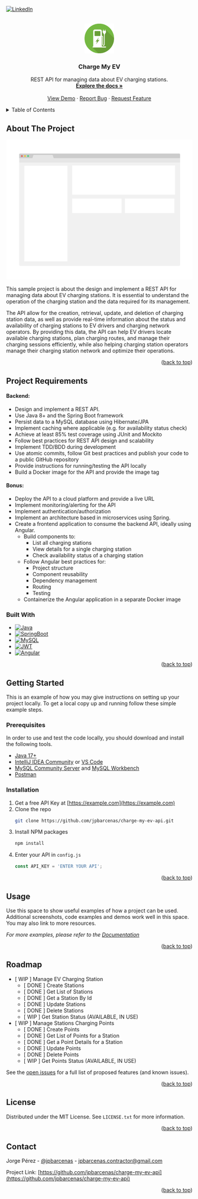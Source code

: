 
<!-- Improved compatibility of back to top link: See: https://github.com/othneildrew/Best-README-Template/pull/73 -->
<a name="readme-top"></a>
<!--
*** Thanks for checking out the Best-README-Template. If you have a suggestion
*** that would make this better, please fork the repo and create a pull request
*** or simply open an issue with the tag "enhancement".
*** Don't forget to give the project a star!
*** Thanks again! Now go create something AMAZING! :D
-->



<!-- PROJECT SHIELDS -->
<!--
*** I'm using markdown "reference style" links for readability.
*** Reference links are enclosed in brackets [ ] instead of parentheses ( ).
*** See the bottom of this document for the declaration of the reference variables
*** for contributors-url, forks-url, etc. This is an optional, concise syntax you may use.
*** https://www.markdownguide.org/basic-syntax/#reference-style-links
-->

[![LinkedIn][linkedin-shield]][linkedin-url]



<!-- PROJECT LOGO -->
<br />
<div align="center">
  <a href="https://github.com/jpbarcenas/charge-my-ev-api">
    <img src="src/main/resources/static/charge-my-ev-api.png" alt="Logo" width="80" height="80">
  </a>

<h3 align="center">Charge My EV</h3>

  <p align="center">
    REST API for managing data about EV charging stations.
    <br />
    <a href="https://github.com/jpbarcenas/charge-my-ev-api"><strong>Explore the docs »</strong></a>
    <br />
    <br />
    <a href="https://github.com/jpbarcenas/charge-my-ev-api">View Demo</a>
    ·
    <a href="https://github.com/jpbarcenas/charge-my-ev-api/issues">Report Bug</a>
    ·
    <a href="https://github.com/jpbarcenas/charge-my-ev-api/issues">Request Feature</a>
  </p>
</div>



<!-- TABLE OF CONTENTS -->
<details>
  <summary>Table of Contents</summary>
  <ol>
    <li>
      <a href="#about-the-project">About The Project</a>
      <ul>
        <li><a href="#project-requirements">Project Requirements</a></li>
        <ul>
            <li><a href="#backend">Backend</a></li>
            <li><a href="#bonus">Bonus</a></li>
        </ul>
        <li><a href="#built-with">Built With</a></li>
      </ul>
    </li>
    <li>
      <a href="#getting-started">Getting Started</a>
      <ul>
        <li><a href="#prerequisites">Prerequisites</a></li>
        <li><a href="#installation">Installation</a></li>
      </ul>
    </li>
    <li><a href="#usage">Usage</a></li>
    <li><a href="#roadmap">Roadmap</a></li>
    <li><a href="#contributing">Contributing</a></li>
    <li><a href="#license">License</a></li>
    <li><a href="#contact">Contact</a></li>
    <li><a href="#acknowledgments">Acknowledgments</a></li>
  </ol>
</details>



<!-- ABOUT THE PROJECT -->
## About The Project

[![Product Name Screen Shot][product-screenshot]](https://example.com)

<p>This sample project is about the design and implement a REST API for managing data about EV charging stations. It is essential to understand the operation of the charging station and the data required for its management. </p>
<p>
The API allow for the creation, retrieval, update, and deletion of charging station data, as well as provide real-time information about the status and availability of charging stations to EV drivers and charging network operators. By providing this data, the API can help EV drivers locate available charging stations, plan charging routes, and manage their charging sessions efficiently, while also helping charging station operators manage their charging station network and optimize their operations.</p>


<p align="right">(<a href="#readme-top">back to top</a>)</p>

## Project Requirements
#### Backend:
* Design and implement a REST API.
* Use Java 8+ and the Spring Boot framework
* Persist data to a MySQL database using Hibernate/JPA
* Implement caching where applicable (e.g. for availability status check)
* Achieve at least 85% test coverage using JUnit and Mockito
* Follow best practices for REST API design and scalability
* Implement TDD/BDD during development
* Use atomic commits, follow Git best practices and publish your code to a public GitHub repository
* Provide instructions for running/testing the API locally
* Build a Docker image for the API and provide the image tag

#### Bonus:
* Deploy the API to a cloud platform and provide a live URL 
* Implement monitoring/alerting for the API 
* Implement authentication/authorization
* Implement an architecture based in microservices using Spring.
* Create a frontend application to consume the backend API, ideally using Angular.
	* Build components to:
		* List all charging stations 
		* View details for a single charging station
		* Check availability status of a charging station
	* Follow Angular best practices for:
		* Project structure 
		* Component reusability
		* Dependency management 
		* Routing
		* Testing
	* Containerize the Angular application in a separate Docker image


### Built With

* [![Java][Java]][Java-url]
* [![SpringBoot][SpringBoot]][Angular-url]
* [![MySQL][MySQL]][MySQL-url]
* [![JWT][JWT]][JWT-url]
* [![Angular][Angular.io]][Angular-url]

<p align="right">(<a href="#readme-top">back to top</a>)</p>



<!-- GETTING STARTED -->
## Getting Started

This is an example of how you may give instructions on setting up your project locally.
To get a local copy up and running follow these simple example steps.

### Prerequisites

In order to use and test the code locally, you should download and install the following tools.
* [Java 17+](https://www.java.com/en/download/)
* [IntelliJ IDEA Community](https://www.jetbrains.com/idea/) or [VS Code](https://code.visualstudio.com/)
* [MySQL Community Server](https://dev.mysql.com/downloads/mysql/) and [MySQL Workbench](https://dev.mysql.com/downloads/mysql/)
* [Postman](https://www.postman.com/downloads/)

### Installation

1. Get a free API Key at [https://example.com](https://example.com)
2. Clone the repo
   ```sh
   git clone https://github.com/jpbarcenas/charge-my-ev-api.git
   ```
3. Install NPM packages
   ```sh
   npm install
   ```
4. Enter your API in `config.js`
   ```js
   const API_KEY = 'ENTER YOUR API';
   ```

<p align="right">(<a href="#readme-top">back to top</a>)</p>



<!-- USAGE EXAMPLES -->
## Usage

Use this space to show useful examples of how a project can be used. Additional screenshots, code examples and demos work well in this space. You may also link to more resources.

_For more examples, please refer to the [Documentation](https://github.com/jpbarcenas/charge-my-ev-api)_

<p align="right">(<a href="#readme-top">back to top</a>)</p>



<!-- ROADMAP -->
## Roadmap

- [ WIP ] Manage EV Charging Station
    - [ DONE ] Create Stations
    - [ DONE ] Get List of Stations
    - [ DONE ] Get a Station By Id
    - [ DONE ] Update Stations
    - [ DONE ] Delete Stations
    - [ WIP ] Get Station Status (AVAILABLE, IN USE)
- [ WIP ] Manage Stations Charging Points
    - [ DONE ] Create Points
    - [ DONE ] Get List of Points for a Station
    - [ DONE ] Get a Point Details for a Station
    - [ DONE ] Update Points
    - [ DONE ] Delete Points
    - [ WIP ] Get Points Status (AVAILABLE, IN USE)

See the [open issues](https://github.com/jpbarcenas/charge-my-ev-api/issues) for a full list of proposed features (and known issues).

<p align="right">(<a href="#readme-top">back to top</a>)</p>


<!-- LICENSE -->
## License

Distributed under the MIT License. See `LICENSE.txt` for more information.

<p align="right">(<a href="#readme-top">back to top</a>)</p>



<!-- CONTACT -->
## Contact

Jorge Pérez - [@jpbarcenas](https://twitter.com/jpbarcenas) - jpbarcenas.contractor@gmail.com

Project Link: [https://github.com/jpbarcenas/charge-my-ev-api](https://github.com/jpbarcenas/charge-my-ev-api)

<p align="right">(<a href="#readme-top">back to top</a>)</p>



<!-- MARKDOWN LINKS & IMAGES -->
<!-- https://www.markdownguide.org/basic-syntax/#reference-style-links -->
[contributors-shield]: https://img.shields.io/github/contributors/github_username/repo_name.svg?style=for-the-badge
[contributors-url]: https://github.com/github_username/repo_name/graphs/contributors

[forks-shield]: https://img.shields.io/github/forks/github_username/repo_name.svg?style=for-the-badge
[forks-url]: https://github.com/github_username/repo_name/network/members

[stars-shield]: https://img.shields.io/github/stars/github_username/repo_name.svg?style=for-the-badge
[stars-url]: https://github.com/github_username/repo_name/stargazers
[issues-shield]: https://img.shields.io/github/issues/github_username/repo_name.svg?style=for-the-badge
[issues-url]: https://github.com/github_username/repo_name/issues

[license-shield]: https://img.shields.io/github/license/github_username/repo_name.svg?style=for-the-badge
[license-url]: https://github.com/github_username/repo_name/blob/master/LICENSE.txt

[linkedin-shield]: https://img.shields.io/badge/-LinkedIn-black.svg?style=for-the-badge&logo=linkedin&colorB=555
[linkedin-url]: https://linkedin.com/in/jpbarcenas89

[product-screenshot]: src/main/resources/static/screenshot.png

[Java]: https://img.shields.io/badge/Java-ED8B00?style=for-the-badge&logo=openjdk&logoColor=white
[Java-url]: https://www.java.com/

[SpringBoot]: https://img.shields.io/badge/SpringBoot-6DB33F?style=for-the-badge&logo=Spring&logoColor=white
[Sprint-url]: https://spring.io/

[MySQL]: https://img.shields.io/badge/mysql-%2300f.svg?style=for-the-badge&logo=mysql&logoColor=white
[MySQL-url]: https://www.mysql.com/

[JWT]: https://img.shields.io/badge/JWT-black?style=for-the-badge&logo=JSON%20web%20tokens
[JWT-url]: https://jwt.io/

[Angular.io]: https://img.shields.io/badge/Angular-DD0031?style=for-the-badge&logo=angular&logoColor=white
[Angular-url]: https://angular.io/
